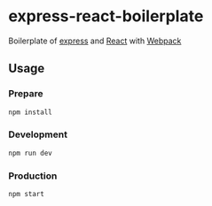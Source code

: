# express-react-boilerplate

Boilerplate of [express](https://github.com/expressjs/express) and [React](https://github.com/facebook/react) with [Webpack](https://github.com/webpack/webpack)


## Usage

### Prepare

```sh
npm install
```


### Development

```sh
npm run dev
```


### Production

```sh
npm start
```

